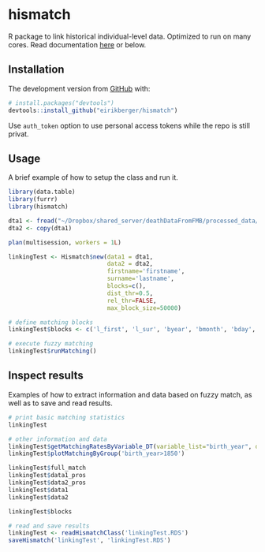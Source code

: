 # hismatch
R package to link historical individual-level data. Optimized to run on many cores. Read documentation [here](https://eirikberger.github.io/hismatch/) or below. 

## Installation

The development version from [GitHub](https://github.com/) with:

``` r
# install.packages("devtools")
devtools::install_github("eirikberger/hismatch")
```

Use `auth_token` option to use personal access tokens while the repo is still privat.

## Usage

A brief example of how to setup the class and run it. 

``` r
library(data.table)
library(furrr)
library(hismatch)

dta1 <- fread("~/Dropbox/shared_server/deathDataFromFMB/processed_data/dar_1928-1945.csv")[1:1000]
dta2 <- copy(dta1)

plan(multisession, workers = 1L)

linkingTest <- Hismatch$new(data1 = dta1,
                            data2 = dta2, 
                            firstname='firstname', 
                            surname='lastname',
                            blocks=c(),
                            dist_thr=0.5, 
                            rel_thr=FALSE, 
                            max_block_size=50000)

# define matching blocks
linkingTest$blocks <- c('l_first', 'l_sur', 'byear', 'bmonth', 'bday', 'male')

# execute fuzzy matching
linkingTest$runMatching()
```

## Inspect results

Examples of how to extract information and data based on fuzzy match, as well as to save and read results. 

``` r
# print basic matching statistics
linkingTest

# other information and data
linkingTest$getMatchingRatesByVariable_DT(variable_list="birth_year", data=linkingTest$data1_pros)
linkingTest$plotMatchingByGroup('birth_year>1850')

linkingTest$full_match
linkingTest$data1_pros
linkingTest$data2_pros
linkingTest$data1
linkingTest$data2

linkingTest$blocks 

# read and save results
linkingTest <- readHismatchClass('linkingTest.RDS')
saveHismatch('linkingTest', 'linkingTest.RDS')
```
